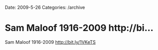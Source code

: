 Date: 2009-5-26
Categories: /archive

# Sam Maloof 1916-2009 http://bi...

Sam Maloof 1916-2009 <a href="http://bit.ly/1VKeTS" rel="nofollow">http://bit.ly/1VKeTS</a>
